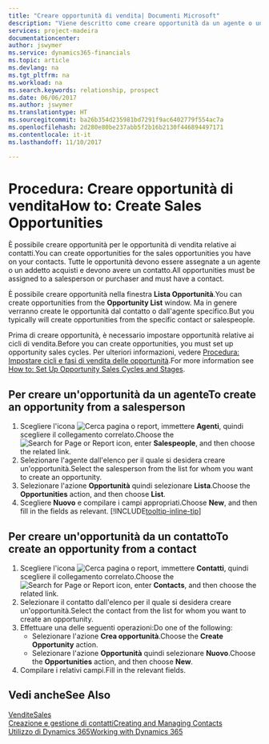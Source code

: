 ```yaml
---
title: "Creare opportunità di vendita| Documenti Microsoft"
description: "Viene descritto come creare opportunità da un agente o un contatto in Microsoft Dynamics 365 Business edition."
services: project-madeira
documentationcenter: 
author: jswymer
ms.service: dynamics365-financials
ms.topic: article
ms.devlang: na
ms.tgt_pltfrm: na
ms.workload: na
ms.search.keywords: relationship, prospect
ms.date: 06/06/2017
ms.author: jswymer
ms.translationtype: HT
ms.sourcegitcommit: ba26b354d235981bd7291f9ac6402779f554ac7a
ms.openlocfilehash: 2d280e80be237abb5f2b16b2130f446894497171
ms.contentlocale: it-it
ms.lasthandoff: 11/10/2017

---
```

# <a name="how-to-create-sales-opportunities"></a><span data-ttu-id="17784-103">Procedura: Creare opportunità di vendita</span><span class="sxs-lookup"><span data-stu-id="17784-103">How to: Create Sales Opportunities</span></span>
<span data-ttu-id="17784-104">È possibile creare opportunità per le opportunità di vendita relative ai contatti.</span><span class="sxs-lookup"><span data-stu-id="17784-104">You can create opportunities for the sales opportunities you have on your contacts.</span></span> <span data-ttu-id="17784-105">Tutte le opportunità devono essere assegnate a un agente o un addetto acquisti e devono avere un contatto.</span><span class="sxs-lookup"><span data-stu-id="17784-105">All opportunities must be assigned to a salesperson or purchaser and must have a contact.</span></span>

<span data-ttu-id="17784-106">È possibile creare opportunità nella finestra **Lista Opportunità**.</span><span class="sxs-lookup"><span data-stu-id="17784-106">You can create opportunities from the **Opportunity List** window.</span></span> <span data-ttu-id="17784-107">Ma in genere verranno create le opportunità dal contatto o dall'agente specifico.</span><span class="sxs-lookup"><span data-stu-id="17784-107">But you typically will create opportunities from the specific contact or salespeople.</span></span>

<span data-ttu-id="17784-108">Prima di creare opportunità, è necessario impostare opportunità relative ai cicli di vendita.</span><span class="sxs-lookup"><span data-stu-id="17784-108">Before you can create opportunities, you must set up opportunity sales cycles.</span></span> <span data-ttu-id="17784-109">Per ulteriori informazioni, vedere [Procedura: Impostare cicli e fasi di vendita delle opportunità](marketing-how-setup-opportunity-sales-cycles-stages.md).</span><span class="sxs-lookup"><span data-stu-id="17784-109">For more information see [How to: Set Up Opportunity Sales Cycles and Stages](marketing-how-setup-opportunity-sales-cycles-stages.md).</span></span>

## <a name="to-create-an-opportunity-from-a-salesperson"></a><span data-ttu-id="17784-110">Per creare un'opportunità da un agente</span><span class="sxs-lookup"><span data-stu-id="17784-110">To create an opportunity from a salesperson</span></span>
1. <span data-ttu-id="17784-111">Scegliere l'icona ![Cerca pagina o report](media/ui-search/search_small.png "icona Cerca pagina o report"), immettere **Agenti**, quindi scegliere il collegamento correlato.</span><span class="sxs-lookup"><span data-stu-id="17784-111">Choose the ![Search for Page or Report](media/ui-search/search_small.png "Search for Page or Report icon") icon, enter **Salespeople**, and then choose the related link.</span></span>
2. <span data-ttu-id="17784-112">Selezionare l'agente dall'elenco per il quale si desidera creare un'opportunità.</span><span class="sxs-lookup"><span data-stu-id="17784-112">Select the salesperson from the list for whom you want to create an opportunity.</span></span>
3. <span data-ttu-id="17784-113">Selezionare l'azione **Opportunità** quindi selezionare **Lista**.</span><span class="sxs-lookup"><span data-stu-id="17784-113">Choose the **Opportunities** action, and then choose **List**.</span></span>
4. <span data-ttu-id="17784-114">Scegliere **Nuovo** e compilare i campi appropriati.</span><span class="sxs-lookup"><span data-stu-id="17784-114">Choose **New**, and then fill in the fields as relevant.</span></span> [!INCLUDE[tooltip-inline-tip](includes/tooltip-inline-tip_md.md)]  



## <a name="to-create-an-opportunity-from-a-contact"></a><span data-ttu-id="17784-115">Per creare un'opportunità da un contatto</span><span class="sxs-lookup"><span data-stu-id="17784-115">To create an opportunity from a contact</span></span>
1. <span data-ttu-id="17784-116">Scegliere l'icona ![Cerca pagina o report](media/ui-search/search_small.png "icona Cerca pagina o report"), immettere **Contatti**, quindi scegliere il collegamento correlato.</span><span class="sxs-lookup"><span data-stu-id="17784-116">Choose the ![Search for Page or Report](media/ui-search/search_small.png "Search for Page or Report icon") icon, enter **Contacts**, and then choose the related link.</span></span>
2. <span data-ttu-id="17784-117">Selezionare il contatto dall'elenco per il quale si desidera creare un'opportunità.</span><span class="sxs-lookup"><span data-stu-id="17784-117">Select the contact from the list for whom you want to create an opportunity.</span></span>
3. <span data-ttu-id="17784-118">Effettuare una delle seguenti operazioni:</span><span class="sxs-lookup"><span data-stu-id="17784-118">Do one of the following:</span></span>
   * <span data-ttu-id="17784-119">Selezionare l'azione **Crea opportunità**.</span><span class="sxs-lookup"><span data-stu-id="17784-119">Choose the **Create Opportunity** action.</span></span>
   * <span data-ttu-id="17784-120">Selezionare l'azione **Opportunità** quindi selezionare **Nuovo**.</span><span class="sxs-lookup"><span data-stu-id="17784-120">Choose the  **Opportunities** action, and then choose **New**.</span></span>
4. <span data-ttu-id="17784-121">Compilare i relativi campi.</span><span class="sxs-lookup"><span data-stu-id="17784-121">Fill in the relevant fields.</span></span>

## <a name="see-also"></a><span data-ttu-id="17784-122">Vedi anche</span><span class="sxs-lookup"><span data-stu-id="17784-122">See Also</span></span>
[<span data-ttu-id="17784-123">Vendite</span><span class="sxs-lookup"><span data-stu-id="17784-123">Sales</span></span>](sales-manage-sales.md)  
[<span data-ttu-id="17784-124">Creazione e gestione di contatti</span><span class="sxs-lookup"><span data-stu-id="17784-124">Creating and Managing Contacts</span></span>](marketing-contacts.md)  
[<span data-ttu-id="17784-125">Utilizzo di Dynamics 365</span><span class="sxs-lookup"><span data-stu-id="17784-125">Working with Dynamics 365</span></span>](ui-work-product.md)

